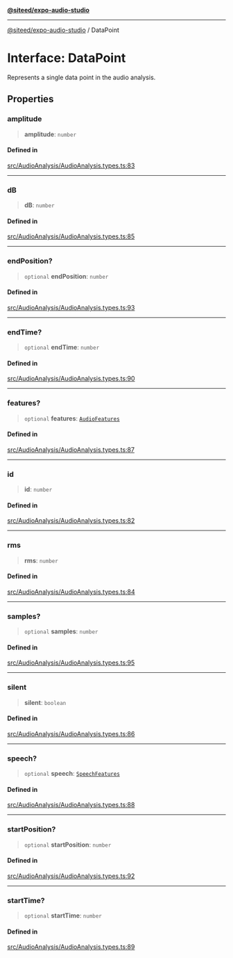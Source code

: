 [**@siteed/expo-audio-studio**](../README.md)

***

[@siteed/expo-audio-studio](../README.md) / DataPoint

# Interface: DataPoint

Represents a single data point in the audio analysis.

## Properties

### amplitude

> **amplitude**: `number`

#### Defined in

[src/AudioAnalysis/AudioAnalysis.types.ts:83](https://github.com/deeeed/expo-audio-stream/blob/1b17ac6e103f2ca50f29668b3ddaaf57a4b4b7d3/packages/expo-audio-studio/src/AudioAnalysis/AudioAnalysis.types.ts#L83)

***

### dB

> **dB**: `number`

#### Defined in

[src/AudioAnalysis/AudioAnalysis.types.ts:85](https://github.com/deeeed/expo-audio-stream/blob/1b17ac6e103f2ca50f29668b3ddaaf57a4b4b7d3/packages/expo-audio-studio/src/AudioAnalysis/AudioAnalysis.types.ts#L85)

***

### endPosition?

> `optional` **endPosition**: `number`

#### Defined in

[src/AudioAnalysis/AudioAnalysis.types.ts:93](https://github.com/deeeed/expo-audio-stream/blob/1b17ac6e103f2ca50f29668b3ddaaf57a4b4b7d3/packages/expo-audio-studio/src/AudioAnalysis/AudioAnalysis.types.ts#L93)

***

### endTime?

> `optional` **endTime**: `number`

#### Defined in

[src/AudioAnalysis/AudioAnalysis.types.ts:90](https://github.com/deeeed/expo-audio-stream/blob/1b17ac6e103f2ca50f29668b3ddaaf57a4b4b7d3/packages/expo-audio-studio/src/AudioAnalysis/AudioAnalysis.types.ts#L90)

***

### features?

> `optional` **features**: [`AudioFeatures`](AudioFeatures.md)

#### Defined in

[src/AudioAnalysis/AudioAnalysis.types.ts:87](https://github.com/deeeed/expo-audio-stream/blob/1b17ac6e103f2ca50f29668b3ddaaf57a4b4b7d3/packages/expo-audio-studio/src/AudioAnalysis/AudioAnalysis.types.ts#L87)

***

### id

> **id**: `number`

#### Defined in

[src/AudioAnalysis/AudioAnalysis.types.ts:82](https://github.com/deeeed/expo-audio-stream/blob/1b17ac6e103f2ca50f29668b3ddaaf57a4b4b7d3/packages/expo-audio-studio/src/AudioAnalysis/AudioAnalysis.types.ts#L82)

***

### rms

> **rms**: `number`

#### Defined in

[src/AudioAnalysis/AudioAnalysis.types.ts:84](https://github.com/deeeed/expo-audio-stream/blob/1b17ac6e103f2ca50f29668b3ddaaf57a4b4b7d3/packages/expo-audio-studio/src/AudioAnalysis/AudioAnalysis.types.ts#L84)

***

### samples?

> `optional` **samples**: `number`

#### Defined in

[src/AudioAnalysis/AudioAnalysis.types.ts:95](https://github.com/deeeed/expo-audio-stream/blob/1b17ac6e103f2ca50f29668b3ddaaf57a4b4b7d3/packages/expo-audio-studio/src/AudioAnalysis/AudioAnalysis.types.ts#L95)

***

### silent

> **silent**: `boolean`

#### Defined in

[src/AudioAnalysis/AudioAnalysis.types.ts:86](https://github.com/deeeed/expo-audio-stream/blob/1b17ac6e103f2ca50f29668b3ddaaf57a4b4b7d3/packages/expo-audio-studio/src/AudioAnalysis/AudioAnalysis.types.ts#L86)

***

### speech?

> `optional` **speech**: [`SpeechFeatures`](SpeechFeatures.md)

#### Defined in

[src/AudioAnalysis/AudioAnalysis.types.ts:88](https://github.com/deeeed/expo-audio-stream/blob/1b17ac6e103f2ca50f29668b3ddaaf57a4b4b7d3/packages/expo-audio-studio/src/AudioAnalysis/AudioAnalysis.types.ts#L88)

***

### startPosition?

> `optional` **startPosition**: `number`

#### Defined in

[src/AudioAnalysis/AudioAnalysis.types.ts:92](https://github.com/deeeed/expo-audio-stream/blob/1b17ac6e103f2ca50f29668b3ddaaf57a4b4b7d3/packages/expo-audio-studio/src/AudioAnalysis/AudioAnalysis.types.ts#L92)

***

### startTime?

> `optional` **startTime**: `number`

#### Defined in

[src/AudioAnalysis/AudioAnalysis.types.ts:89](https://github.com/deeeed/expo-audio-stream/blob/1b17ac6e103f2ca50f29668b3ddaaf57a4b4b7d3/packages/expo-audio-studio/src/AudioAnalysis/AudioAnalysis.types.ts#L89)
